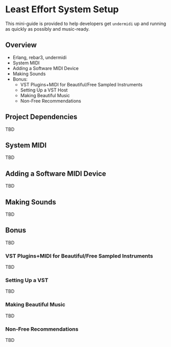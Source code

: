 # Least Effort System Setup

This mini-guide is provided to help developers get `undermidi` up and running as quickly as possibly and music-ready.

## Overview

* Erlang, rebar3, undermidi
* System MIDI
* Adding a Software MIDI Device
* Making Sounds
* Bonus:
  * VST Plugins+MIDI for Beautiful/Free Sampled Instruments
  * Setting Up a VST Host
  * Making Beautiful Music
  * Non-Free Recommendations
  
## Project Dependencies

TBD

## System MIDI

TBD

## Adding a Software MIDI Device

TBD

## Making Sounds

TBD

## Bonus

TBD

### VST Plugins+MIDI for Beautiful/Free Sampled Instruments

TBD

### Setting Up a VST 

TBD

### Making Beautiful Music

TBD

### Non-Free Recommendations

TBD
